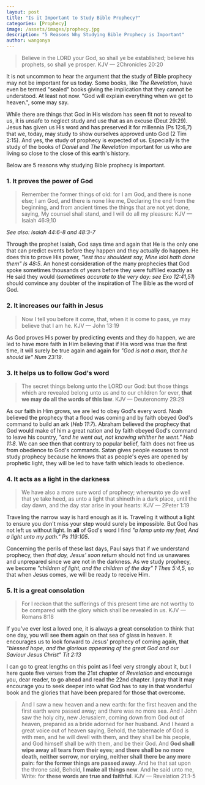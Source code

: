 ```yaml
---
layout: post
title: "Is it Important to Study Bible Prophecy?"
categories: [Prophecy]
image: /assets/images/prophecy.jpg
description: "5 Reasons Why Studying Bible Prophecy is Important"
author: wangonya
---
```


> Believe in the LORD your God, so shall ye be established; believe his prophets, so shall ye prosper. KJV — 2Chronicles 20:20

It is not uncommon to hear the argument that the study of Bible prophecy may not be important for us today. Some books, like _The Revelation_, have even be termed "sealed" books giving the implication that they cannot be understood. At least not now. "God will explain everything when we get to heaven.", some may say.

While there are things that God in His wisdom has seen fit not to reveal to us, it is unsafe to neglect study and use that as an excuse (Deut 29:29). Jesus has given us His word and has preserved it for millennia (Ps 12:6,7) that we, today, may study to show ourselves approved unto God (2 Tim 2:15). And yes, the study of prophecy is expected of us. Especially is the study of the books of _Daniel_ and _The Revelation_ important for us who are living so close to the close of this earth's history.

Below are 5 reasons why studying Bible prophecy is important.

### 1. It proves the power of God

> Remember the former things of old: for I am God, and there is none else; I am God, and there is none like me, Declaring the end from the beginning, and from ancient times the things that are not yet done, saying, My counsel shall stand, and I will do all my pleasure: KJV — Isaiah 46:9,10

_See also: Isaiah 44:6-8 and 48:3-7_

Through the prophet Isaiah, God says time and again that He is the only one that can predict events before they happen and they actually do happen. He does this to prove His power, _"lest thou shouldest say, Mine idol hath done them" Is 48:5_. An honest consideration of the many prophecies that God spoke sometimes thousands of years before they were fulfilled exactly as He said they would (_sometimes accurate to the very day: see Exo 12:41,51_) should convince any doubter of the inspiration of The Bible as the word of God.

### 2. It increases our faith in Jesus

> Now I tell you before it come, that, when it is come to pass, ye may believe that I am he. KJV — John 13:19

As God proves His power by predicting events and they do happen, we are led to have more faith in Him believing that if His word was true the first time, it will surely be true again and again for _"God is not a man, that he should lie" Num 23:19_.

### 3. It helps us to follow God's word

> The secret things belong unto the LORD our God: but those things which are revealed belong unto us and to our children for ever, **that we may do all the words of this law**. KJV — Deuteronomy 29:29

As our faith in Him grows, we are led to obey God's every word. Noah believed the prophecy that a flood was coming and by faith obeyed God's command to build an ark (_Heb 11:7_). Abraham believed the prophecy that God would make of him a great nation and by faith obeyed God's command to leave his country, _"and he went out, not knowing whither he went." Heb 11:8_. We can see then that contrary to popular belief, faith does not free us from obedience to God's commands. Satan gives people excuses to not study prophecy because he knows that as people's eyes are opened by prophetic light, they will be led to have faith which leads to obedience.

### 4. It acts as a light in the darkness

> We have also a more sure word of prophecy; whereunto ye do well that ye take heed, as unto a light that shineth in a dark place, until the day dawn, and the day star arise in your hearts: KJV — 2Peter 1:19

Traveling the narrow way is hard enough as it is. Traveling it without a light to ensure you don't miss your step would surely be impossible. But God has not left us without light. In **all** of God's word I find _"a lamp unto my feet, And a light unto my path." Ps 119:105_.

Concerning the perils of these last days, Paul says that if we understand prophecy, then _that day, Jesus' soon return_ should not find us unawares and unprepared since we are not in the darkness. As we study prophecy, we become _"children of light, and the children of the day" 1 Thes 5:4,5_, so that when Jesus comes, we will be ready to receive Him.

### 5. It is a great consolation

> For I reckon that the sufferings of this present time are not worthy to be compared with the glory which shall be revealed in us. KJV — Romans 8:18

If you've ever lost a loved one, it is always a great consolation to think that one day, you will see them again on that sea of glass in heaven. It encourages us to look forward to Jesus' prophecy of coming again, that "_blessed hope, and the glorious appearing of the great God and our Saviour Jesus Christ" Tit 2:13_

I can go to great lengths on this point as I feel very strongly about it, but I here quote five verses from the 21st chapter of _Revelation_ and encourage you, dear reader, to go ahead and read the 22nd chapter. I pray that it may encourage you to seek deeper into what God has to say in that wonderful book and the glories that have been prepared for those that overcome.

> And I saw a new heaven and a new earth: for the first heaven and the first earth were passed away; and there was no more sea.
> And I John saw the holy city, new Jerusalem, coming down from God out of heaven, prepared as a bride adorned for her husband.
> And I heard a great voice out of heaven saying, Behold, the tabernacle of God is with men, and he will dwell with them, and they shall be his people, and God himself shall be with them, and be their God.
> And **God shall wipe away all tears from their eyes; and there shall be no more death, neither sorrow, nor crying, neither shall there be any more pain: for the former things are passed away**.
> And he that sat upon the throne said, Behold, **I make all things new**. And he said unto me, Write: for **these words are true and faithful**. KJV — Revelation 21:1-5
